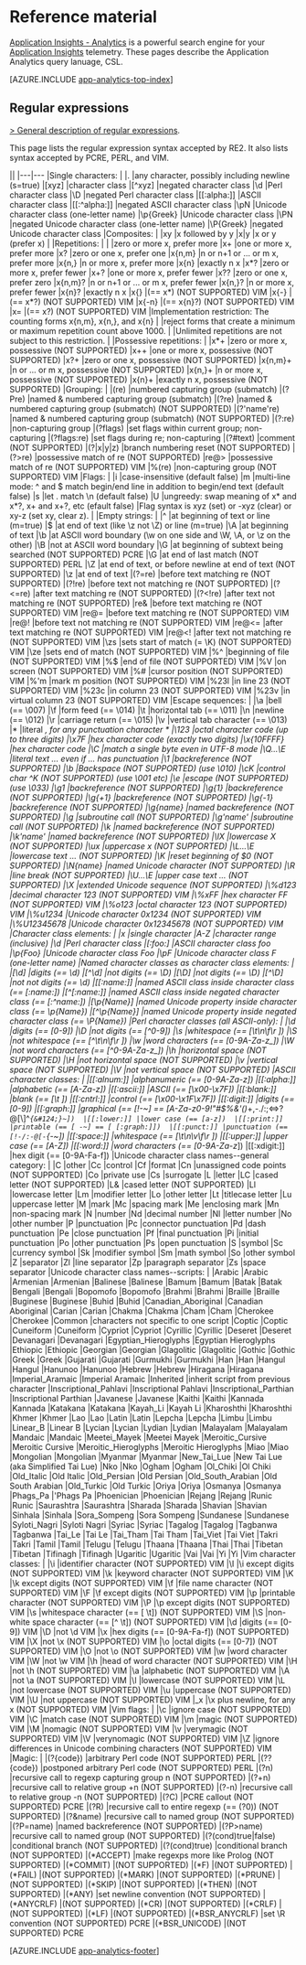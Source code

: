 <properties 
	pageTitle="Reference material for Application Insights - Analytics" 
	description="Regular expressions in Analytics, 
	             the powerful search tool for Application Insights." 
	services="application-insights" 
    documentationCenter=""
	authors="alancameronwills" 
	manager="douge"/>

<tags 
	ms.service="application-insights" 
	ms.workload="tbd" 
	ms.tgt_pltfrm="ibiza" 
	ms.devlang="na" 
	ms.topic="article" 
	ms.date="03/01/2016" 
	ms.author="awills"/>

# Reference material

[Application Insights - Analytics](app-analytics.md) is a powerful search engine for your 
[Application Insights](app-insights-overview.md) telemetry. These pages describe the
Application Analytics query lanuage, CSL.



[AZURE.INCLUDE [app-analytics-top-index](../../includes/app-analytics-top-index.md)]

## Regular expressions



[> General description of regular expressions](https://github.com/google/re2/wiki/Syntax).

This page lists the regular expression syntax accepted by RE2. 
It also lists syntax accepted by PCRE, PERL, and VIM. 

||
|---|---
|Single characters: | 
|. |any character, possibly including newline (s=true) 
|[xyz] |character class 
|[^xyz] |negated character class 
|\d |Perl character class 
|\D |negated Perl character class 
|[[:alpha:]] |ASCII character class 
|[[:^alpha:]] |negated ASCII character class 
|\pN |Unicode character class (one-letter name) 
|\p{Greek} |Unicode character class 
|\PN |negated Unicode character class (one-letter name) 
|\P{Greek} |negated Unicode character class 
|Composites: | 
|xy |x followed by y 
|x&#124;y |x or y (prefer x) 
|
|Repetitions: | 
| |zero or more x, prefer more 
|x+ |one or more x, prefer more 
|x? |zero or one x, prefer one 
|x{n,m} |n or n+1 or ... or m x, prefer more 
|x{n,} |n or more x, prefer more 
|x{n} |exactly n x 
|x*? |zero or more x, prefer fewer 
|x+? |one or more x, prefer fewer 
|x?? |zero or one x, prefer zero 
|x{n,m}? |n or n+1 or ... or m x, prefer fewer 
|x{n,}? |n or more x, prefer fewer 
|x{n}? |exactly n x 
|x{} |(== x*) (NOT SUPPORTED) VIM 
|x{-} |(== x*?) (NOT SUPPORTED) VIM 
|x{-n} |(== x{n}?) (NOT SUPPORTED) VIM 
|x= |(== x?) (NOT SUPPORTED) VIM 
|Implementation restriction: The counting forms x{n,m}, x{n,}, and x{n} | 
|reject forms that create a minimum or maximum repetition count above 1000. | 
|Unlimited repetitions are not subject to this restriction. | 
|Possessive repetitions: | 
|x*+ |zero or more x, possessive (NOT SUPPORTED) 
|x++ |one or more x, possessive (NOT SUPPORTED) 
|x?+ |zero or one x, possessive (NOT SUPPORTED) 
|x{n,m}+ |n or ... or m x, possessive (NOT SUPPORTED) 
|x{n,}+ |n or more x, possessive (NOT SUPPORTED) 
|x{n}+ |exactly n x, possessive (NOT SUPPORTED) 
|Grouping: | 
|(re) |numbered capturing group (submatch) 
|(?P<name>re) |named & numbered capturing group (submatch) 
|(?<name>re) |named & numbered capturing group (submatch) (NOT SUPPORTED) 
|(?'name're) |named & numbered capturing group (submatch) (NOT SUPPORTED) 
|(?:re) |non-capturing group 
|(?flags) |set flags within current group; non-capturing 
|(?flags:re) |set flags during re; non-capturing 
|(?#text) |comment (NOT SUPPORTED) 
|(?&#124;x&#124;y&#124;z) |branch numbering reset (NOT SUPPORTED) 
|(?>re) |possessive match of re (NOT SUPPORTED) 
|re@> |possessive match of re (NOT SUPPORTED) VIM 
|%(re) |non-capturing group (NOT SUPPORTED) VIM 
|Flags: | 
|i |case-insensitive (default false) 
|m |multi-line mode: ^ and $ match begin/end line in addition to begin/end text (default false) 
|s |let . match \n (default false) 
|U |ungreedy: swap meaning of x* and x*?, x+ and x+?, etc (efault false) 
|Flag syntax is xyz (set) or -xyz (clear) or xy-z (set xy, clear z). | 
|Empty strings: | 
|^ |at beginning of text or line (m=true) 
|$ |at end of text (like \z not \Z) or line (m=true) 
|\A |at beginning of text 
|\b |at ASCII word boundary (\w on one side and \W, \A, or \z on the other) 
|\B |not at ASCII word boundary 
|\G |at beginning of subtext being searched (NOT SUPPORTED) PCRE 
|\G |at end of last match (NOT SUPPORTED) PERL 
|\Z |at end of text, or before newline at end of text (NOT SUPPORTED) 
|\z |at end of text 
|(?=re) |before text matching re (NOT SUPPORTED) 
|(?!re) |before text not matching re (NOT SUPPORTED) 
|(?<=re) |after text matching re (NOT SUPPORTED) 
|(?<!re) |after text not matching re (NOT SUPPORTED) 
|re& |before text matching re (NOT SUPPORTED) VIM 
|re@= |before text matching re (NOT SUPPORTED) VIM 
|re@! |before text not matching re (NOT SUPPORTED) VIM 
|re@<= |after text matching re (NOT SUPPORTED) VIM 
|re@<! |after text not matching re (NOT SUPPORTED) VIM 
|\zs |sets start of match (= \K) (NOT SUPPORTED) VIM 
|\ze |sets end of match (NOT SUPPORTED) VIM 
|\%^ |beginning of file (NOT SUPPORTED) VIM 
|\%$ |end of file (NOT SUPPORTED) VIM 
|\%V |on screen (NOT SUPPORTED) VIM 
|\%# |cursor position (NOT SUPPORTED) VIM 
|\%'m |mark m position (NOT SUPPORTED) VIM 
|\%23l |in line 23 (NOT SUPPORTED) VIM 
|\%23c |in column 23 (NOT SUPPORTED) VIM 
|\%23v |in virtual column 23 (NOT SUPPORTED) VIM 
|Escape sequences: | 
|\a |bell (== \007) 
|\f |form feed (== \014) 
|\t |horizontal tab (== \011) 
|\n |newline (== \012) 
|\r |carriage return (== \015) 
|\v |vertical tab character (== \013) 
|\* |literal *, for any punctuation character * 
|\123 |octal character code (up to three digits) 
|\x7F |hex character code (exactly two digits) 
|\x{10FFFF} |hex character code 
|\C |match a single byte even in UTF-8 mode 
|\Q...\E |literal text ... even if ... has punctuation 
|\1 |backreference (NOT SUPPORTED) 
|\b |Backspace (NOT SUPPORTED) (use \010) 
|\cK |control char ^K (NOT SUPPORTED) (use \001 etc) 
|\e |escape (NOT SUPPORTED) (use \033) 
|\g1 |backreference (NOT SUPPORTED) 
|\g{1} |backreference (NOT SUPPORTED) 
|\g{+1} |backreference (NOT SUPPORTED) 
|\g{-1} |backreference (NOT SUPPORTED) 
|\g{name} |named backreference (NOT SUPPORTED) 
|\g<name> |subroutine call (NOT SUPPORTED) 
|\g'name' |subroutine call (NOT SUPPORTED) 
|\k<name> |named backreference (NOT SUPPORTED) 
|\k'name' |named backreference (NOT SUPPORTED) 
|\lX |lowercase X (NOT SUPPORTED) 
|\ux |uppercase x (NOT SUPPORTED) 
|\L...\E |lowercase text ... (NOT SUPPORTED) 
|\K |reset beginning of $0 (NOT SUPPORTED) 
|\N{name} |named Unicode character (NOT SUPPORTED) 
|\R |line break (NOT SUPPORTED) 
|\U...\E |upper case text ... (NOT SUPPORTED) 
|\X |extended Unicode sequence (NOT SUPPORTED) 
|\%d123 |decimal character 123 (NOT SUPPORTED) VIM 
|\%xFF |hex character FF (NOT SUPPORTED) VIM 
|\%o123 |octal character 123 (NOT SUPPORTED) VIM 
|\%u1234 |Unicode character 0x1234 (NOT SUPPORTED) VIM 
|\%U12345678 |Unicode character 0x12345678 (NOT SUPPORTED) VIM 
|Character class elements: | 
|x |single character 
|A-Z |character range (inclusive) 
|\d |Perl character class 
|[:foo:] |ASCII character class foo 
|\p{Foo} |Unicode character class Foo 
|\pF |Unicode character class F (one-letter name) 
|Named character classes as character class elements: | 
|[\d] |digits (== \d) 
|[^\d] |not digits (== \D) 
|[\D] |not digits (== \D) 
|[^\D] |not not digits (== \d) 
|[[:name:]] |named ASCII class inside character class (== [:name:]) 
|[^[:name:]] |named ASCII class inside negated character class (== [:^name:]) 
|[\p{Name}] |named Unicode property inside character class (== \p{Name}) 
|[^\p{Name}] |named Unicode property inside negated character class (== \P{Name}) 
|Perl character classes (all ASCII-only): | 
|\d |digits (== [0-9]) 
|\D |not digits (== [^0-9]) 
|\s |whitespace (== [\t\n\f\r ]) 
|\S |not whitespace (== [^\t\n\f\r ]) 
|\w |word characters (== [0-9A-Za-z_]) 
|\W |not word characters (== [^0-9A-Za-z_]) 
|\h |horizontal space (NOT SUPPORTED) 
|\H |not horizontal space (NOT SUPPORTED) 
|\v |vertical space (NOT SUPPORTED) 
|\V |not vertical space (NOT SUPPORTED) 
|ASCII character classes: | 
|[[:alnum:]] |alphanumeric (== [0-9A-Za-z]) 
|[[:alpha:]] |alphabetic (== [A-Za-z]) 
|[[:ascii:]] |ASCII (== [\x00-\x7F]) 
|[[:blank:]] |blank (== [\t ]) 
|[[:cntrl:]] |control (== [\x00-\x1F\x7F]) 
|[[:digit:]] |digits (== [0-9]) 
|[[:graph:]] |graphical (== [!-~] == [A-Za-z0-9!"#$%&'()*+,\-./:;<=>?@[\\\]^_`{&#124;}~]) 
|[[:lower:]] |lower case (== [a-z]) 
|[[:print:]] |printable (== [ -~] == [ [:graph:]]) 
|[[:punct:]] |punctuation (== [!-/:-@[-`{-~]) 
|[[:space:]] |whitespace (== [\t\n\v\f\r ]) 
|[[:upper:]] |upper case (== [A-Z]) 
|[[:word:]] |word characters (== [0-9A-Za-z_]) 
|[[:xdigit:]] |hex digit (== [0-9A-Fa-f]) 
|Unicode character class names--general category: | 
|C |other 
|Cc |control 
|Cf |format 
|Cn |unassigned code points (NOT SUPPORTED) 
|Co |private use 
|Cs |surrogate 
|L |letter 
|LC |cased letter (NOT SUPPORTED) 
|L& |cased letter (NOT SUPPORTED) 
|Ll |lowercase letter 
|Lm |modifier letter 
|Lo |other letter 
|Lt |titlecase letter 
|Lu |uppercase letter 
|M |mark 
|Mc |spacing mark 
|Me |enclosing mark 
|Mn |non-spacing mark 
|N |number 
|Nd |decimal number 
|Nl |letter number 
|No |other number 
|P |punctuation 
|Pc |connector punctuation 
|Pd |dash punctuation 
|Pe |close punctuation 
|Pf |final punctuation 
|Pi |initial punctuation 
|Po |other punctuation 
|Ps |open punctuation 
|S |symbol 
|Sc |currency symbol 
|Sk |modifier symbol 
|Sm |math symbol 
|So |other symbol 
|Z |separator 
|Zl |line separator 
|Zp |paragraph separator 
|Zs |space separator 
|Unicode character class names--scripts: | 
|Arabic |Arabic 
|Armenian |Armenian 
|Balinese |Balinese 
|Bamum |Bamum 
|Batak |Batak 
|Bengali |Bengali 
|Bopomofo |Bopomofo 
|Brahmi |Brahmi 
|Braille |Braille 
|Buginese |Buginese 
|Buhid |Buhid 
|Canadian_Aboriginal |Canadian Aboriginal 
|Carian |Carian 
|Chakma |Chakma 
|Cham |Cham 
|Cherokee |Cherokee 
|Common |characters not specific to one script 
|Coptic |Coptic 
|Cuneiform |Cuneiform 
|Cypriot |Cypriot 
|Cyrillic |Cyrillic 
|Deseret |Deseret 
|Devanagari |Devanagari 
|Egyptian_Hieroglyphs |Egyptian Hieroglyphs 
|Ethiopic |Ethiopic 
|Georgian |Georgian 
|Glagolitic |Glagolitic 
|Gothic |Gothic 
|Greek |Greek 
|Gujarati |Gujarati 
|Gurmukhi |Gurmukhi 
|Han |Han 
|Hangul |Hangul 
|Hanunoo |Hanunoo 
|Hebrew |Hebrew 
|Hiragana |Hiragana 
|Imperial_Aramaic |Imperial Aramaic 
|Inherited |inherit script from previous character 
|Inscriptional_Pahlavi |Inscriptional Pahlavi 
|Inscriptional_Parthian |Inscriptional Parthian 
|Javanese |Javanese 
|Kaithi |Kaithi 
|Kannada |Kannada 
|Katakana |Katakana 
|Kayah_Li |Kayah Li 
|Kharoshthi |Kharoshthi 
|Khmer |Khmer 
|Lao |Lao 
|Latin |Latin 
|Lepcha |Lepcha 
|Limbu |Limbu 
|Linear_B |Linear B 
|Lycian |Lycian 
|Lydian |Lydian 
|Malayalam |Malayalam 
|Mandaic |Mandaic 
|Meetei_Mayek |Meetei Mayek 
|Meroitic_Cursive |Meroitic Cursive 
|Meroitic_Hieroglyphs |Meroitic Hieroglyphs 
|Miao |Miao 
|Mongolian |Mongolian 
|Myanmar |Myanmar 
|New_Tai_Lue |New Tai Lue (aka Simplified Tai Lue) 
|Nko |Nko 
|Ogham |Ogham 
|Ol_Chiki |Ol Chiki 
|Old_Italic |Old Italic 
|Old_Persian |Old Persian 
|Old_South_Arabian |Old South Arabian 
|Old_Turkic |Old Turkic 
|Oriya |Oriya 
|Osmanya |Osmanya 
|Phags_Pa |'Phags Pa 
|Phoenician |Phoenician 
|Rejang |Rejang 
|Runic |Runic 
|Saurashtra |Saurashtra 
|Sharada |Sharada 
|Shavian |Shavian 
|Sinhala |Sinhala 
|Sora_Sompeng |Sora Sompeng 
|Sundanese |Sundanese 
|Syloti_Nagri |Syloti Nagri 
|Syriac |Syriac 
|Tagalog |Tagalog 
|Tagbanwa |Tagbanwa 
|Tai_Le |Tai Le 
|Tai_Tham |Tai Tham 
|Tai_Viet |Tai Viet 
|Takri |Takri 
|Tamil |Tamil 
|Telugu |Telugu 
|Thaana |Thaana 
|Thai |Thai 
|Tibetan |Tibetan 
|Tifinagh |Tifinagh 
|Ugaritic |Ugaritic 
|Vai |Vai 
|Yi |Yi 
|Vim character classes: | 
|\i |identifier character (NOT SUPPORTED) VIM 
|\I |\i except digits (NOT SUPPORTED) VIM 
|\k |keyword character (NOT SUPPORTED) VIM 
|\K |\k except digits (NOT SUPPORTED) VIM 
|\f |file name character (NOT SUPPORTED) VIM 
|\F |\f except digits (NOT SUPPORTED) VIM 
|\p |printable character (NOT SUPPORTED) VIM 
|\P |\p except digits (NOT SUPPORTED) VIM 
|\s |whitespace character (== [ \t]) (NOT SUPPORTED) VIM 
|\S |non-white space character (== [^ \t]) (NOT SUPPORTED) VIM 
|\d |digits (== [0-9]) VIM 
|\D |not \d VIM 
|\x |hex digits (== [0-9A-Fa-f]) (NOT SUPPORTED) VIM 
|\X |not \x (NOT SUPPORTED) VIM 
|\o |octal digits (== [0-7]) (NOT SUPPORTED) VIM 
|\O |not \o (NOT SUPPORTED) VIM 
|\w |word character VIM 
|\W |not \w VIM 
|\h |head of word character (NOT SUPPORTED) VIM 
|\H |not \h (NOT SUPPORTED) VIM 
|\a |alphabetic (NOT SUPPORTED) VIM 
|\A |not \a (NOT SUPPORTED) VIM 
|\l |lowercase (NOT SUPPORTED) VIM 
|\L |not lowercase (NOT SUPPORTED) VIM 
|\u |uppercase (NOT SUPPORTED) VIM 
|\U |not uppercase (NOT SUPPORTED) VIM 
|\_x |\x plus newline, for any x (NOT SUPPORTED) VIM 
|Vim flags: | 
|\c |ignore case (NOT SUPPORTED) VIM 
|\C |match case (NOT SUPPORTED) VIM 
|\m |magic (NOT SUPPORTED) VIM 
|\M |nomagic (NOT SUPPORTED) VIM 
|\v |verymagic (NOT SUPPORTED) VIM 
|\V |verynomagic (NOT SUPPORTED) VIM 
|\Z |ignore differences in Unicode combining characters (NOT SUPPORTED) VIM 
|Magic: | 
|(?{code}) |arbitrary Perl code (NOT SUPPORTED) PERL 
|(??{code}) |postponed arbitrary Perl code (NOT SUPPORTED) PERL 
|(?n) |recursive call to regexp capturing group n (NOT SUPPORTED) 
|(?+n) |recursive call to relative group +n (NOT SUPPORTED) 
|(?-n) |recursive call to relative group -n (NOT SUPPORTED) 
|(?C) |PCRE callout (NOT SUPPORTED) PCRE 
|(?R) |recursive call to entire regexp (== (?0)) (NOT SUPPORTED) 
|(?&name) |recursive call to named group (NOT SUPPORTED) 
|(?P=name) |named backreference (NOT SUPPORTED) 
|(?P>name) |recursive call to named group (NOT SUPPORTED) 
|(?(cond)true&#124;false) |conditional branch (NOT SUPPORTED) 
|(?(cond)true) |conditional branch (NOT SUPPORTED) 
|(*ACCEPT) |make regexps more like Prolog (NOT SUPPORTED) 
|(*COMMIT) |(NOT SUPPORTED) 
|(*F) |(NOT SUPPORTED) 
|(*FAIL) |(NOT SUPPORTED) 
|(*MARK) |(NOT SUPPORTED) 
|(*PRUNE) |(NOT SUPPORTED) 
|(*SKIP) |(NOT SUPPORTED) 
|(*THEN) |(NOT SUPPORTED) 
|(*ANY) |set newline convention (NOT SUPPORTED) 
|(*ANYCRLF) |(NOT SUPPORTED) 
|(*CR) |(NOT SUPPORTED) 
|(*CRLF) |(NOT SUPPORTED) 
|(*LF) |(NOT SUPPORTED) 
|(*BSR_ANYCRLF) |set \R convention (NOT SUPPORTED) PCRE 
|(*BSR_UNICODE) |(NOT SUPPORTED) PCRE 




[AZURE.INCLUDE [app-analytics-footer](../../includes/app-analytics-footer.md)]


